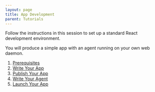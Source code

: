```yaml
---
layout: page
title: App Development
parent: Tutorials
---
```

Follow the instructions in this session to set up a standard
React development environment.

You will produce a simple app with an agent running on your
own web daemon.

1. [Prerequisites](prerequisites)
2. [Write Your App](write_your_app)
3. [Publish Your App](publish_your_app)
4. [Write Your Agent](write_your_agent)
5. [Launch Your App](launch_your_app)
